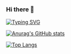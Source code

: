 ### Hi there 👋

[![Typing SVG](https://readme-typing-svg.demolab.com?font=Fira+Code&size=60&duration=1500&pause=2000&center=true&multiline=true&width=500&height=150&lines=ELT17604;CyistElt)](https://git.io/typing-svg)

[![Anurag's GitHub stats](https://github-readme-stats.vercel.app/api?username=ELT17604&count_private=true&show_icons=true&theme=buefy)](https://github.com/anuraghazra/github-readme-stats)

[![Top Langs](https://github-readme-stats.vercel.app/api/top-langs/?username=ELT17604&layout=compact)](https://github.com/anuraghazra/github-readme-stats)


<!--
**ELT17604/ELT17604** is a ✨ _special_ ✨ repository because its `README.md` (this file) appears on your GitHub profile.

Here are some ideas to get you started:

- 🔭 I’m currently working on ...
- 🌱 I’m currently learning ...
- 👯 I’m looking to collaborate on ...
- 🤔 I’m looking for help with ...
- 💬 Ask me about ...
- 📫 How to reach me: ...
- 😄 Pronouns: ...
- ⚡ Fun fact: ...
-->
